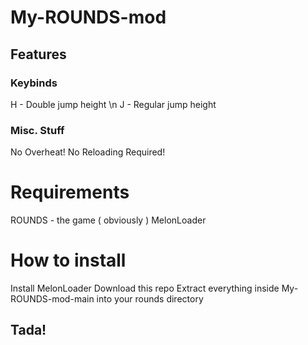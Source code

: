 # My-ROUNDS-mod

## Features

### Keybinds

H - Double jump height \n
J - Regular jump height

### Misc. Stuff

No Overheat! 
No Reloading Required!

# Requirements
ROUNDS - the game ( obviously )
MelonLoader

# How to install
Install MelonLoader
Download this repo
Extract everything inside My-ROUNDS-mod-main into your rounds directory

## Tada!
